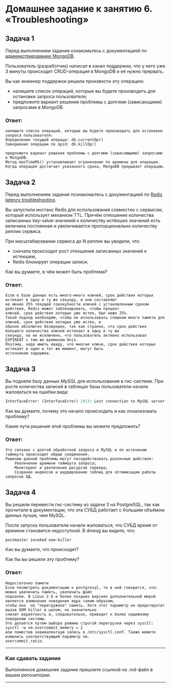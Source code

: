 # Домашнее задание к занятию 6. «Troubleshooting»

## Задача 1

Перед выполнением задания ознакомьтесь с документацией по [администрированию MongoDB](https://docs.mongodb.com/manual/administration/).

Пользователь (разработчик) написал в канал поддержки, что у него уже 3 минуты происходит CRUD-операция в MongoDB и её 
нужно прервать. 

Вы как инженер поддержки решили произвести эту операцию:

- напишите список операций, которые вы будете производить для остановки запроса пользователя;
- предложите вариант решения проблемы с долгими (зависающими) запросами в MongoDB.

### Ответ:
```
напишите список операций, которые вы будете производить для остановки запроса пользователя:
Определение текущей операци: db.currentOp()
Завершение операции по opid: db.killOp()

предложите вариант решения проблемы с долгими (зависающими) запросами в MongoDB.
Метод maxTimeMS() устанавливает ограничение по времени для операции. Когда операция достигает указанного срока, MongoDB прерывает операцию.

```

## Задача 2

Перед выполнением задания познакомьтесь с документацией по [Redis latency troobleshooting](https://redis.io/topics/latency).

Вы запустили инстанс Redis для использования совместно с сервисом, который использует механизм TTL. 
Причём отношение количества записанных key-value-значений к количеству истёкших значений есть величина постоянная и
увеличивается пропорционально количеству реплик сервиса. 

При масштабировании сервиса до N реплик вы увидели, что:

- сначала происходит рост отношения записанных значений к истекшим,
- Redis блокирует операции записи.

Как вы думаете, в чём может быть проблема?

### Ответ:
```
Если в базе данных есть много-много ключей, срок действия которых истекает в одну и ту же секунду, и они составляют 
не менее 25% текущей совокупности ключей с установленным сроком действия, Redis может заблокировать, чтобы процент 
ключей, срок действия которых уже истек, был ниже 25%.
Такой подход необходим, чтобы не использовать слишком много памяти для ключей, срок действия которых уже истек, и 
обычно абсолютно безвреден, так как странно, что срок действия большого количества ключей истекает в одну и ту же 
секунду, но не исключено, что пользователь активно использовал EXPIREAT с тем же временем Unix.
Поэтому, надо иметь ввиду, что многие ключи, срок действия которых истекает в один и тот же момент, могут быть 
источником задержки.
```
 
## Задача 3

Вы подняли базу данных MySQL для использования в гис-системе. При росте количества записей в таблицах базы
пользователи начали жаловаться на ошибки вида:
```python
InterfaceError: (InterfaceError) 2013: Lost connection to MySQL server during query u'SELECT..... '
```

Как вы думаете, почему это начало происходить и как локализовать проблему?

Какие пути решения этой проблемы вы можете предложить?

### Ответ:
```
Это связано c долгой обработкой запроса в MySQL и по истечению таймаута происходит обрыв соединения.
Решению данной проблемы могут посодействовать различные действия:
    Увеличение времени таймаута запроса;
    Мониторинг и увеличение ресурсов сервера;
    Создание индексов и шардирование таблиц для оптимизации работы запросов БД.
```

## Задача 4


Вы решили перевести гис-систему из задачи 3 на PostgreSQL, так как прочитали в документации, что эта СУБД работает с 
большим объёмом данных лучше, чем MySQL.

После запуска пользователи начали жаловаться, что СУБД время от времени становится недоступной. В dmesg вы видите, что:

`postmaster invoked oom-killer`

Как вы думаете, что происходит?

Как бы вы решили эту проблему?

### Ответ:
```
Недостаточно памяти
Если посмотреть документацию к postgresql, то в ней говорится, что: можно увеличить память, увеличить файл 
подкачки. В Linux 2.6 и более поздних версиях дополнительной мерой является изменение поведения ядра таким образом, 
чтобы оно  не "перегружало" память. Хотя этот параметр не предотвратит вызов OOM killer в целом, но значительно 
снизит вероятность и, следовательно, приведет к более надежному поведению системы.
Это делается путем выбора режима строгой перегрузки через sysctl:
sysctl -w vm.overcommit_memory = 2
или поместив эквивалентную запись в /etc/sysctl.conf. Также можете изменить соответствующий параметр vm.
overcommit_ratio.

```
---

### Как cдавать задание

Выполненное домашнее задание пришлите ссылкой на .md-файл в вашем репозитории.

---

